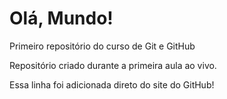 # Olá, Mundo!
 Primeiro repositório do curso de Git e GitHub

 Repositório criado durante a primeira aula ao vivo.
 
 Essa linha foi adicionada direto do site do GitHub!
